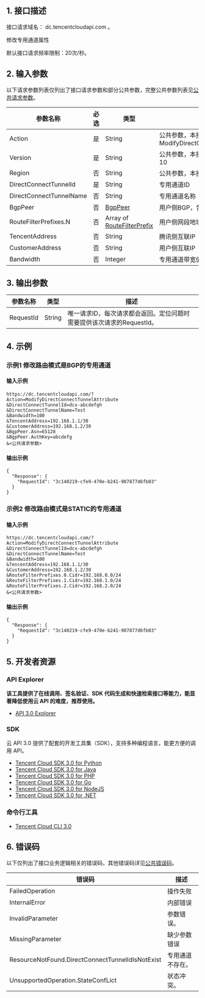 ## 1. 接口描述

接口请求域名： dc.tencentcloudapi.com 。

修改专用通道属性

默认接口请求频率限制：20次/秒。

## 2. 输入参数

以下请求参数列表仅列出了接口请求参数和部分公共参数，完整公共参数列表见[公共请求参数](/document/api/216/18407)。

| 参数名称 | 必选 | 类型 | 描述 |
|---------|---------|---------|---------|
| Action | 是 | String | 公共参数，本接口取值：ModifyDirectConnectTunnelAttribute |
| Version | 是 | String | 公共参数，本接口取值：2018-04-10 |
| Region | 否 | String | 公共参数，本接口不需要传递此参数。 |
| DirectConnectTunnelId | 是 | String | 专用通道ID |
| DirectConnectTunnelName | 否 | String | 专用通道名称 |
| BgpPeer | 否 | [BgpPeer](/document/api/216/18418#BgpPeer) | 用户侧BGP，包括Asn，AuthKey |
| RouteFilterPrefixes.N | 否 | Array of [RouteFilterPrefix](/document/api/216/18418#RouteFilterPrefix) | 用户侧网段地址 |
| TencentAddress | 否 | String | 腾讯侧互联IP |
| CustomerAddress | 否 | String | 用户侧互联IP |
| Bandwidth | 否 | Integer | 专用通道带宽值，单位为M。 |

## 3. 输出参数

| 参数名称 | 类型 | 描述 |
|---------|---------|---------|
| RequestId | String | 唯一请求ID，每次请求都会返回。定位问题时需要提供该次请求的RequestId。|

## 4. 示例

### 示例1 修改路由模式是BGP的专用通道

#### 输入示例

```
https://dc.tencentcloudapi.com/?Action=ModifyDirectConnectTunnelAttribute
&DirectConnectTunnelId=dcx-abcdefgh
&DirectConnectTunnelName=Test
&Bandwidth=100
&TencentAddress=192.168.1.1/30
&CustomerAddress=192.168.1.2/30
&BgpPeer.Asn=65128
&BgpPeer.AuthKey=abcdefg
&<公共请求参数>
```

#### 输出示例

```
{
  "Response": {
    "RequestId": "3c140219-cfe9-470e-b241-907877d6fb03"
  }
}
```

### 示例2 修改路由模式是STATIC的专用通道

#### 输入示例

```
https://dc.tencentcloudapi.com/?Action=ModifyDirectConnectTunnelAttribute
&DirectConnectTunnelId=dcx-abcdefgh
&DirectConnectTunnelName=Test
&Bandwidth=100
&TencentAddress=192.168.1.1/30
&CustomerAddress=192.168.1.2/30
&RouteFilterPrefixes.0.Cidr=192.168.0.0/24
&RouteFilterPrefixes.1.Cidr=192.168.1.0/24
&RouteFilterPrefixes.2.Cidr=192.168.2.0/24
&<公共请求参数>
```

#### 输出示例

```
{
  "Response": {
    "RequestId": "3c140219-cfe9-470e-b241-907877d6fb03"
  }
}
```


## 5. 开发者资源

### API Explorer

**该工具提供了在线调用、签名验证、SDK 代码生成和快速检索接口等能力，能显著降低使用云 API 的难度，推荐使用。**

* [API 3.0 Explorer](https://console.cloud.tencent.com/api/explorer?Product=dc&Version=2018-04-10&Action=ModifyDirectConnectTunnelAttribute)

### SDK

云 API 3.0 提供了配套的开发工具集（SDK），支持多种编程语言，能更方便的调用 API。

* [Tencent Cloud SDK 3.0 for Python](https://github.com/TencentCloud/tencentcloud-sdk-python)
* [Tencent Cloud SDK 3.0 for Java](https://github.com/TencentCloud/tencentcloud-sdk-java)
* [Tencent Cloud SDK 3.0 for PHP](https://github.com/TencentCloud/tencentcloud-sdk-php)
* [Tencent Cloud SDK 3.0 for Go](https://github.com/TencentCloud/tencentcloud-sdk-go)
* [Tencent Cloud SDK 3.0 for NodeJS](https://github.com/TencentCloud/tencentcloud-sdk-nodejs)
* [Tencent Cloud SDK 3.0 for .NET](https://github.com/TencentCloud/tencentcloud-sdk-dotnet)

### 命令行工具

* [Tencent Cloud CLI 3.0](https://cloud.tencent.com/document/product/440/6176)

## 6. 错误码

以下仅列出了接口业务逻辑相关的错误码，其他错误码详见[公共错误码](/document/api/216/15694#.E5.85.AC.E5.85.B1.E9.94.99.E8.AF.AF.E7.A0.81)。

| 错误码 | 描述 |
|---------|---------|
| FailedOperation | 操作失败 |
| InternalError | 内部错误 |
| InvalidParameter | 参数错误。 |
| MissingParameter | 缺少参数错误 |
| ResourceNotFound.DirectConnectTunnelIdIsNotExist | 专用通道不存在。 |
| UnsupportedOperation.StateConfLict | 状态冲突。 |
